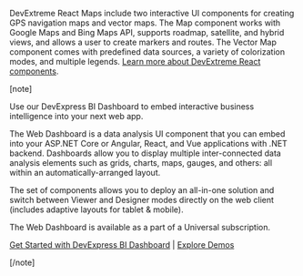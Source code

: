 DevExtreme React Maps include two interactive UI components for creating GPS navigation maps and vector maps. The Map component works with Google Maps and Bing Maps API, supports roadmap, satellite, and hybrid views, and allows a user to create markers and routes. The Vector Map component comes with predefined data sources, a variety of colorization modes, and multiple legends. [Learn more about DevExtreme React components](/Documentation/Guide/React_Components/DevExtreme_React_Components/).

[note]

Use our DevExpress BI Dashboard to embed interactive business intelligence into your next web app.

The Web Dashboard is a data analysis UI component that you can embed into your ASP.NET Core or Angular, React, and Vue applications with .NET backend. Dashboards allow you to display multiple inter-connected data analysis elements such as grids, charts, maps, gauges, and others: all within an automatically-arranged layout.

The set of components allows you to deploy an all-in-one solution and switch between Viewer and Designer modes directly on the web client (includes adaptive layouts for tablet & mobile).

The Web Dashboard is available as a part of a Universal subscription.

[Get Started with DevExpress BI Dashboard](https://docs.devexpress.com/Dashboard/115955/web-dashboard) | [Explore Demos](https://demos.devexpress.com/Dashboard/)

[/note]
